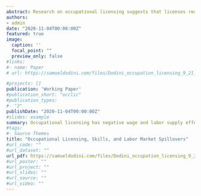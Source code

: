 ```yaml
---
abstract: Research on occupational licensing suggests that licenses reduce labor supply and generate a wage premium. Rather than effects on one’s own occupation, I test for the presence of wage spillovers onto other occupations with similar latent skills. Using data from O*NET, I cluster occupations together using Hierarchical Agglomerative Clustering. Leveraging cross-state variation in individual licensing status from the CPS, and using a border discontinuity design on individual ACS microdata, I estimate the labor market spillovers of licenses onto other occupations. I find that a 10 percentage point increase in licensure rates in related occupations reduces individual earnings in one’s own occupation by approximately 2-2.5%. These effects are particularly strong for women, Non-Hispanic black, and foreign-born Hispanic workers. Licensing spillovers shift the composition of workers in related occupations. Contrary to a standard labor supply prediction, overall employment falls in related occupations. Falling earnings combined with falling employment are more in line with the predictions of a monopsony model where licensing reduces the feasibility of outside options and increases search costs.
authors:
- admin
date: "2020-11-04T00:00:00Z"
featured: true
image:
  caption: ''
  focal_point: ""
  preview_only: false
#links:
#- name: Paper
# url: https://samueldodini.com/files/Dodini_occupation_licensing_9_21_2020.pdf

#projects: []
publication: 'Working Paper'
#publication_short: "occlic"
#publication_types:
#- "2"
publishDate: "2020-11-04T00:00:00Z"
#slides: example
summary: Occupational licensing has negative wage and labor supply effects on occupations that use similar latent skills consistent with a monopsony model. The negative effects are particularly strong for women, black workers, and Hispanic workers.
#tags:
#- Source Themes
title: "Occupational Licensing, Skills, and Labor Market Spillovers"
#url_code: ""
#url_dataset: ""
url_pdf: https://samueldodini.com/files/Dodini_occupation_licensing_9_21_2020.pdf
#url_poster: ""
#url_project: ""
#url_slides: ""
#url_source: ""
#url_video: ""
---
```

